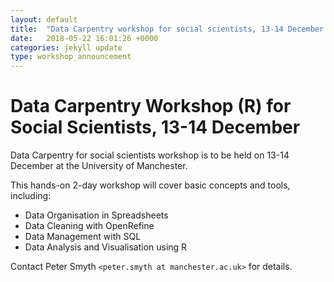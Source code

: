 ```yaml
---
layout: default
title:  "Data Carpentry workshop for social scientists, 13-14 December 2018"
date:   2018-05-22 16:01:26 +0000
categories: jekyll update
type: workshop_announcement
---
```

# Data Carpentry Workshop (R) for Social Scientists, 13-14 December

Data Carpentry for social scientists workshop is to be held on 13-14 December at the University of Manchester.

This hands-on 2-day workshop will cover basic concepts and tools, including:

* Data Organisation in Spreadsheets
* Data Cleaning with OpenRefine
* Data Management with SQL
* Data Analysis and Visualisation using R   

Contact Peter Smyth `<peter.smyth at manchester.ac.uk>` for details.
